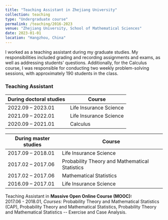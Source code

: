 ```yaml
---
title: "Teaching Assistant in Zhejiang University"
collection: teaching
type: "Undergraduate course"
permalink: /teaching/2016-2023
venue: "Zhejiang University, School of Mathematical Sciences"
date: 2023-01-01
location: "Hangzhou, China"
---
```


I worked as a teaching assistant during my graduate studies. My responsibilities included grading and recording assignments and exams, as well as addressing students' questions. Additionally, for the Calculus course, I was responsible for conducting two weekly problem-solving sessions, with approximately 190 students in the class.


### Teaching Assistant

| During doctoral studies  | Course |                                                              
| ------------------- | ------ | 
| 2022.09 – 2023.01   | Life Insurance Science  |  
| 2021.09 – 2022.01   | Life Insurance Science  |  
| 2020.09 – 2021.01   | Calculus   |  

| During master studies   | Course |                                                              
| ------------------- | ------ | 
| 2017.09 – 2018.01  | Life Insurance Science  | 
| 2017.02 – 2017.06  | Probability Theory and Mathematical Statistics  | 
| 2017.02 – 2017.06  | Mathematical Statistics  | 
| 2016.09 – 2017.01   | Life Insurance Science  |  

Teaching Assistant in **Massive Open Online Course (MOOC):**  
2017.06 - 2018.01, *Courses:* Probability Theory and Mathematical Statistics (CAP),  Probability Theory and Mathematical Statistics, Probability Theory and Mathematical Statistics -- Exercise and Case Analysis.
